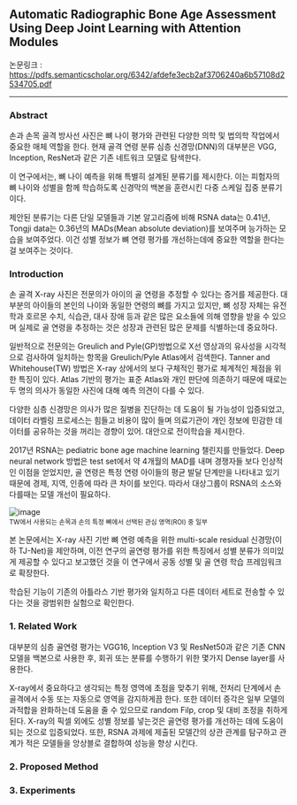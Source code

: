 ## Automatic Radiographic Bone Age Assessment Using Deep Joint Learning with Attention Modules
논문링크 : https://pdfs.semanticscholar.org/6342/afdefe3ecb2af3706240a6b57108d2534705.pdf

---

### Abstract
손과 손목 골격 방사선 사진은 뼈 나이 평가와 관련된 다양한 의학 및 법의학 작업에서 중요한 매체 역할을 한다. 현재 골격 연령 분류 심층 신경망(DNN)의 대부분은 VGG, Inception, ResNet과 같은 기존 네트워크 모델로 탐색한다.

이 연구에서는, 뼈 나이 예측을 위해 특별히 설계된 분류기를 제시한다. 이는 피험자의 뼈 나이와 성별을 함께 학습하도록 신경막의 백본을 훈련시킨 다중 스케일 집중 분류기이다. 

제안된 분류기는 다른 단일 모델들과 기본 알고리즘에 비해 RSNA data는 0.41년, Tongji data는 0.36년의 MADs(Mean absolute deviation)를 보여주며 능가하는 모습을 보여주었다. 이건 성별 정보가 뼈 연령 평가를 개선하는데에 중요한 역할을 한다는 걸 보여주는 것이다.

### Introduction
손 골격 X-ray 사진은 전문의가 아이의 골 연령을 추정할 수 있다는 증거를 제공한다. 대부분의 아이들의 본인의 나이와 동일한 연령의 뼈를 가지고 있지만, 뼈 성장 자체는 유전학과 호르몬 수치, 식습관, 대사 장애 등과 같은 많은 요소들에 의해 영향을 받을 수 있으며 실제로 골 연령을 추정하는 것은 성장과 관련된 많은 문제를 식별하는데 중요하다.

일반적으로 전문의는 Greulich and Pyle(GP)방법으로 X선 영상과의 유사성을 시각적으로 검사하여 일치하는 항목을 Greulich/Pyle Atlas에서 검색한다. Tanner and Whitehouse(TW) 방법은 X-ray 상에서의 보다 구체적인 평가로 체계적인 체점을 위한 특징이 있다. Atlas 기반의 평가는 표준 Atlas와 개인 판단에 의존하기 때문에 때로는 두 명의 의사가 동일한 사진에 대해 예측 의견이 다를 수 있다.

다양한 심층 신경망은 의사가 많은 질병을 진단하는 데 도움이 될 가능성이 입증되었고, 데이터 라벨링 프로세스는 힘들고 비용이 많이 들며 의료기관이 개인 정보에 민감한 데이터를 공유하는 것을 꺼리는 경향이 있어. 대안으로 전이학습을 제시한다.

2017년 RSNA는 pediatric bone age machine learning 챌린지를 만들었다. Deep neural network 방법은 test set에서 약 4개월의 MAD를 내며 경쟁자들 보다 인상적인 이점을 얻었지만, 골 연령은 특정 연령 아이들의 평균 발달 단계만을 나타내고 있기 때문에 경제, 지역, 인종에 따라 큰 차이를 보인다. 따라서 대상그룹이 RSNA의 소스와 다를때는 모델 개선이 필요하다.

![image](https://user-images.githubusercontent.com/51469989/220806705-85456b03-6755-44f4-9888-7a32056b987b.png)
<br><sub> TW에서 사용되는 손목과 손의 특정 뼈에서 선택된 관심 영역(ROI) 중 일부 </sub>

본 논문에서는 X-ray 사진 기반 뼈 연령 예측을 위한 multi-scale residual 신경망(이하 TJ-Net)을 제안하며, 이전 연구의 골연령 평가를 위한 특징에서 성별 분류가 의미있게 제공할 수 있다고 보고했던 것을 이 연구에서 공동 성별 및 골 연령 학습 프레임워크로 확장한다.

학습된 기능이 기존의 아틀라스 기반 평가와 일치하고 다른 데이터 세트로 전송할 수 있다는 것을 광범위한 실험으로 확인한다.


### 1. Related Work
대부분의 심층 골연령 평가는 VGG16, Inception V3 및 ResNet50과 같은 기존 CNN 모델을 백본으로 사용한 후, 회귀 또는 분류를 수행하기 위한 몇가지 Dense layer를 사용한다.

X-ray에서 중요하다고 생각되는 특정 영역에 초점을 맞추기 위해, 전처리 단계에서 손 골격에서 수동 또는 자동으로 영역을 감지하게끔 한다. 또한 데이터 증각은 일부 모델의 과적합을 완화하는데 도움을 줄 수 있으므로 random Filp, crop 및 대비 조정을 취하게 된다. X-ray의 픽셀 외에도 성별 정보를 넣는것은 골연령 평가를 개선하는 데에 도움이 되는 것으로 입증되었다. 또한, RSNA 과제에 제출된 모델간의 상관 관계를 탐구하고 관계가 적은 모델들을 앙상블로 결합하여 성능을 향상 시킨다.

### 2. Proposed Method 


### 3. Experiments 
